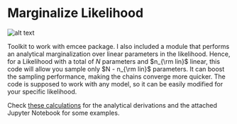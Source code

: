 # Marginalize Likelihood

![alt text](https://github.com/tmmergulhao/marginalize-posterior/blob/master/marginalised_vs_nonmarginalised.png?raw=true)

Toolkit to work with emcee package. I also included a module that performs an analytical marginalization over linear parameters in the likelihood. 
Hence, for a Likelihood with a total of $N$ parameters and $n_{\rm lin}$ linear, this code will allow you sample only $N - n_{\rm lin}$ parameters. 
It can boost the sampling performance, making the chains converge more quicker. The code is supposed to work with any model, so it can be easily modified for your specific likelihood.

Check [these calculations](https://github.com/tmmergulhao/marginalize-posterior/blob/master/Marginalisation%20of%20linear%20parameters.pdf) for the analytical derivations and the attached Jupyter Notebook for some examples.
